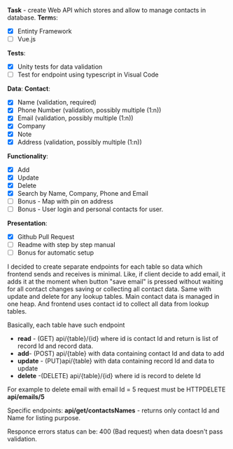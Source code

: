 ﻿
**Task** - create Web API which stores and allow to manage contacts in database. 
**Term**s:
- [x] Entinty Framework
- [ ] Vue.js

**Tests**:
- [x] Unity tests for data validation
- [ ] Test for endpoint using typescript in Visual Code

**Data**:
**Contact**:
- [x] Name (validation, required)
- [x] Phone Number (validation, possibly multiple (1:n))
- [x] Email (validation, possibly multiple (1:n))
- [x] Company
- [x] Note
- [x] Address (validation, possibly multiple (1:n))

**Functionality**:
- [x] Add 
- [x] Update
- [x] Delete
- [x] Search by Name, Company, Phone and Email
- [ ] Bonus - Map with pin on address
- [ ] Bonus - User login and personal contacts for user.

**Presentation**:
- [x] Github Pull Request
- [ ] Readme with step by step manual
- [ ] Bonus for automatic setup

I decided to create separate endpoints for each table so data which frontend sends and receives is minimal. Like, if client decide to add email, it adds it at the moment when button "save email" is pressed without waiting for all contact changes saving or collecting all contact data. Same with update and delete for any lookup tables. Main contact data is managed in one heap. And frontend uses contact id to collect all data from lookup tables.

Basically, each table have such endpoint 
- **read** - (GET) api/{table}/{id} where id is contact Id and return is list of record Id and record data.
- **add**- (POST) api/{table} with data containing contact Id and data to add
- **update** - (PUT)api/{table} with data containing record Id and data to update
- **delete** -(DELETE) api/{table}/{id} where id is record to delete Id

For example to delete email with email Id = 5 request must be HTTPDELETE **api/emails/5**

Specific endpoints:
**api/get/contactsNames** - returns only contact Id and Name for listing purpose.

Responce errors status can be:
400 (Bad request) when data doesn't pass validation. 
